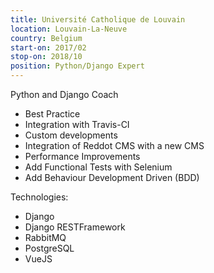 ```yaml
---
title: Université Catholique de Louvain
location: Louvain-La-Neuve
country: Belgium
start-on: 2017/02
stop-on: 2018/10
position: Python/Django Expert
---
```


Python and Django Coach

* Best Practice
* Integration with Travis-CI
* Custom developments
* Integration of Reddot CMS with a new CMS
* Performance Improvements
* Add Functional Tests with Selenium
* Add Behaviour Development Driven (BDD)

Technologies:
* Django
* Django RESTFramework
* RabbitMQ
* PostgreSQL
* VueJS